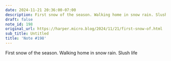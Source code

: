 ```yaml
---
date: 2024-11-21 20:36:00-07:00
description: First snow of the season. Walking home in snow rain. Slush life
draft: false
note_id: 198
original_url: https://harper.micro.blog/2024/11/21/first-snow-of.html
sub_title: Untitled
title: 'Note #198'
---
```


First snow of the season. Walking home in snow rain. Slush life